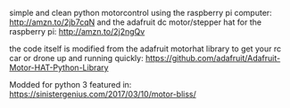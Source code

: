  simple and clean python motorcontrol using the raspberry pi computer:
http://amzn.to/2jb7cqN 
 and the adafruit dc motor/stepper hat for the raspberry pi:
 http://amzn.to/2j2ngQv
 
 the code itself is modified from the adafruit motorhat library
 to get your rc car or drone up and running quickly:
https://github.com/adafruit/Adafruit-Motor-HAT-Python-Library

Modded for python 3
featured in: https://sinistergenius.com/2017/03/10/motor-bliss/
